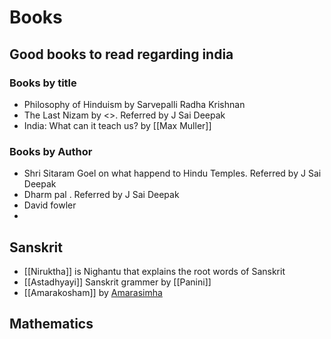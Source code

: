 # Books

## Good books to read regarding india

### Books by title
- Philosophy of Hinduism by Sarvepalli Radha Krishnan
- The Last Nizam by <>. Referred by J Sai Deepak
- India: What can it teach us? by [[Max Muller]]


### Books by Author

- Shri Sitaram Goel on what happend to Hindu Temples. Referred by J Sai Deepak
- Dharm pal . Referred by J Sai Deepak
- David fowler
- 


## Sanskrit
- [[Niruktha]] is Nighantu that explains the root words of Sanskrit
- [[Astadhyayi]] Sanskrit grammer by [[Panini]]
- [[Amarakosham]] by [Amarasimha](https://en.wikipedia.org/wiki/Amarasimha)


## Mathematics




